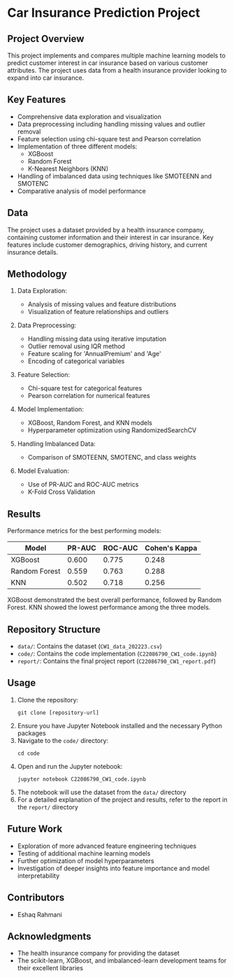 # Car Insurance Prediction Project

## Project Overview
This project implements and compares multiple machine learning models to predict customer interest in car insurance based on various customer attributes. The project uses data from a health insurance provider looking to expand into car insurance.

## Key Features
- Comprehensive data exploration and visualization
- Data preprocessing including handling missing values and outlier removal
- Feature selection using chi-square test and Pearson correlation
- Implementation of three different models:
  - XGBoost
  - Random Forest
  - K-Nearest Neighbors (KNN)
- Handling of imbalanced data using techniques like SMOTEENN and SMOTENC
- Comparative analysis of model performance

## Data
The project uses a dataset provided by a health insurance company, containing customer information and their interest in car insurance. Key features include customer demographics, driving history, and current insurance details.

## Methodology
1. Data Exploration:
   - Analysis of missing values and feature distributions
   - Visualization of feature relationships and outliers

2. Data Preprocessing:
   - Handling missing data using iterative imputation
   - Outlier removal using IQR method
   - Feature scaling for 'AnnualPremium' and 'Age'
   - Encoding of categorical variables

3. Feature Selection:
   - Chi-square test for categorical features
   - Pearson correlation for numerical features

4. Model Implementation:
   - XGBoost, Random Forest, and KNN models
   - Hyperparameter optimization using RandomizedSearchCV

5. Handling Imbalanced Data:
   - Comparison of SMOTEENN, SMOTENC, and class weights

6. Model Evaluation:
   - Use of PR-AUC and ROC-AUC metrics
   - K-Fold Cross Validation

## Results
Performance metrics for the best performing models:

| Model | PR-AUC | ROC-AUC | Cohen's Kappa |
|-------|--------|---------|---------------|
| XGBoost | 0.600 | 0.775 | 0.248 |
| Random Forest | 0.559 | 0.763 | 0.288 |
| KNN | 0.502 | 0.718 | 0.256 |

XGBoost demonstrated the best overall performance, followed by Random Forest. KNN showed the lowest performance among the three models.

## Repository Structure

- `data/`: Contains the dataset (`CW1_data_202223.csv`)
- `code/`: Contains the code implementation (`C22086790_CW1_code.ipynb`)
- `report/`: Contains the final project report (`C22086790_CW1_report.pdf`)

## Usage

1. Clone the repository:
   ```
   git clone [repository-url]
   ```
2. Ensure you have Jupyter Notebook installed and the necessary Python packages
3. Navigate to the `code/` directory:
   ```
   cd code
   ```
4. Open and run the Jupyter notebook:
   ```
   jupyter notebook C22086790_CW1_code.ipynb
   ```
5. The notebook will use the dataset from the `data/` directory
6. For a detailed explanation of the project and results, refer to the report in the `report/` directory

## Future Work
- Exploration of more advanced feature engineering techniques
- Testing of additional machine learning models
- Further optimization of model hyperparameters
- Investigation of deeper insights into feature importance and model interpretability

## Contributors
- Eshaq Rahmani

## Acknowledgments
- The health insurance company for providing the dataset
- The scikit-learn, XGBoost, and imbalanced-learn development teams for their excellent libraries
